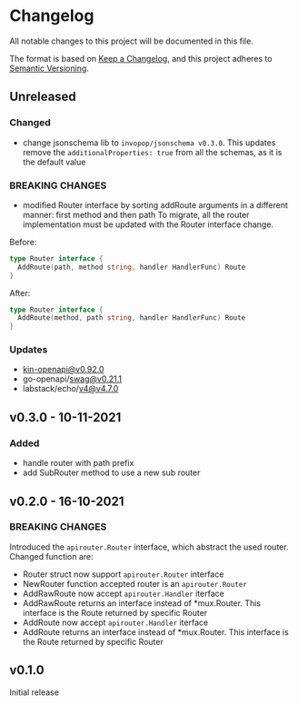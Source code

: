 # Changelog

All notable changes to this project will be documented in this file.

The format is based on [Keep a Changelog](https://keepachangelog.com/en/1.0.0/),
and this project adheres to [Semantic Versioning](https://semver.org/spec/v2.0.0.html).

## Unreleased

### Changed

- change jsonschema lib to `invopop/jsonschema v0.3.0`. This updates remove the `additionalProperties: true` from all the schemas, as it is the default value

### BREAKING CHANGES

- modified Router interface by sorting addRoute arguments in a different manner: first method and then path
To migrate, all the router implementation must be updated with the Router interface change.

Before:

```go
type Router interface {
  AddRoute(path, method string, handler HandlerFunc) Route
}
```

After:

```go
type Router interface {
  AddRoute(method, path string, handler HandlerFunc) Route
}
```

### Updates

- kin-openapi@v0.92.0
- go-openapi/swag@v0.21.1
- labstack/echo/v4@v4.7.0

## v0.3.0 - 10-11-2021

### Added

- handle router with path prefix
- add SubRouter method to use a new sub router

## v0.2.0 - 16-10-2021

### BREAKING CHANGES

Introduced the `apirouter.Router` interface, which abstract the used router.
Changed function are:

- Router struct now support `apirouter.Router` interface
- NewRouter function accepted router is an `apirouter.Router`
- AddRawRoute now accept `apirouter.Handler` iterface
- AddRawRoute returns an interface instead of *mux.Router. This interface is the Route returned by specific Router
- AddRoute now accept `apirouter.Handler` iterface
- AddRoute returns an interface instead of *mux.Router. This interface is the Route returned by specific Router

## v0.1.0

Initial release

